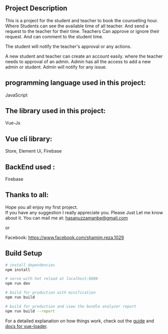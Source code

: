 ## Project Description

This is a project for the student and teacher to book the counselling hour.
Where Students can see the available time of all teacher. And send a request to the teacher for their time.
Teachers Can approve or ignore their request. And can comment to the student time.

The student will notify the teacher's approval or any actions.

A new student and teacher can create an account easily.
where the teacher needs to approval of an admin.
Admin has all the access to add a new admin or student. Admin will notify for any issue.

## programming language used in this project: 
  JavaScript<br>
## The library used in this project:<br>
  Vue-Js
## Vue cli library:
  Store,
  Element Ui,
  Firebase
## BackEnd used :
  Firebase
## Thanks to all:
  Hope you all enjoy my first project. <br>If you have any suggestion I really appreciate you. Please Just Let me know about it.
  You can mail me at:
  hasanuzzamanbe@gmail.com
  
  or
  
  Facebook:
  https://www.facebook.com/shamim.reza.1029

## Build Setup

``` bash
# install dependencies
npm install

# serve with hot reload at localhost:8080
npm run dev

# build for production with minification
npm run build

# build for production and view the bundle analyzer report
npm run build --report
```

For a detailed explanation on how things work, check out the [guide](http://vuejs-templates.github.io/webpack/) and [docs for vue-loader](http://vuejs.github.io/vue-loader).
